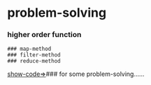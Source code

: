 # problem-solving
### higher order function
```
### map-method
### filter-method
### reduce-method
```
[show-code=>](main.js)### for some problem-solving......
